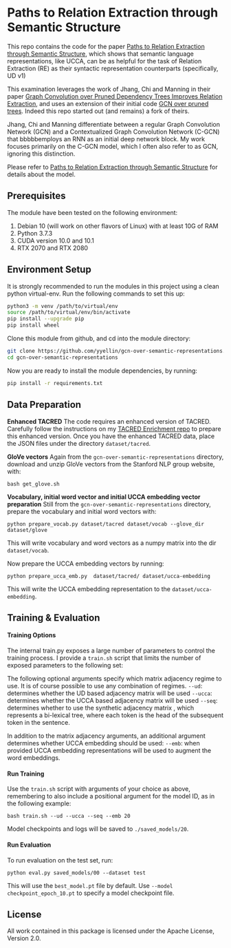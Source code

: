 Paths to Relation Extraction through Semantic Structure
==========
This repo contains the code for the paper [Paths to Relation Extraction through Semantic Structure](https://github.com/yyellin/gcn-over-semantic-representations/blob/master/Paths_to_Relation_Extraction_through_Semantic_Structures.pdf), which shows that semantic language representations, like UCCA, can be as helpful for the task of Relation Extraction (RE) as their syntactic representation counterparts (specifically, UD v1)

This examination leverages the  work of Jhang, Chi and Manning in their paper [Graph Convolution over Pruned Dependency Trees Improves Relation Extraction](https://nlp.stanford.edu/pubs/zhang2018graph.pdf), and uses an extension of their initial code [GCN over pruned trees](https://github.com/qipeng/gcn-over-pruned-trees). Indeed this repo started out (and remains) a fork of theirs. 

Jhang, Chi and Manning differentiate between a regular Graph Convolution Network (GCN) and a Contextualized Graph Convolution Network (C-GCN) that bbbbbemploys an RNN as an initial deep network block. My work focuses primarily on the C-GCN model, which I often also refer to as GCN, ignoring this distinction.

Please refer to  [Paths to Relation Extraction through Semantic Structure](https://github.com/yyellin/gcn-over-semantic-representations/blob/master/Paths_to_Relation_Extraction_through_Semantic_Structures.pdf) for details about the model.


## Prerequisites
The module have been tested on the following environment:
1. Debian 10 (will work on other flavors of Linux) with at least 10G of RAM
2. Python 3.7.3
4. CUDA version 10.0 and 10.1
5. RTX 2070 and RTX 2080


## Environment Setup
It is strongly recommended to run the modules in this project using a clean python virtual-env. Run the following commands to set this up:

```bash
python3 -m venv /path/to/virtual/env
source /path/to/virtual/env/bin/activate
pip install --upgrade pip
pip install wheel
```
Clone this module from github, and cd into the module directory:
```bash
git clone https://github.com/yyellin/gcn-over-semantic-representations.git
cd gcn-over-semantic-representations
```
Now you are ready to install the module dependencies, by running:
```bash
pip install -r requirements.txt
```

## Data Preparation

**Enhanced TACRED**
The code requires an enhanced version of TACRED. Carefully follow the instructions on my  [TACRED Enrichment repo](https://github.com/yyellin/tacred-enrichment) to prepare this enhanced version. 
Once you have the enhanced TACRED data, place the JSON files under the directory `dataset/tacred`.

**GloVe vectors**
Again from the `gcn-over-semantic-representations` directory,  download and unzip GloVe vectors from the Stanford NLP group website, with:
```
bash get_glove.sh
```

**Vocabulary, initial word vector and initial UCCA embedding vector preparation**
Still from the `gcn-over-semantic-representations` directory,   prepare the  vocabulary and initial word vectors with:
```
python prepare_vocab.py dataset/tacred dataset/vocab --glove_dir dataset/glove
```
This will write vocabulary and word vectors as a numpy matrix into the dir `dataset/vocab`.

Now  prepare the UCCA embedding  vectors by running:
```
python prepare_ucca_emb.py  dataset/tacred/ dataset/ucca-embedding
```
This will write the UCCA embedding representation to the `dataset/ucca-embedding`.


## Training & Evaluation

#### Training Options
The internal train.py exposes a large number of parameters to control the training process. I provide a `train.sh` script that limits the number of exposed parameters to the following set:

The following optional arguments specify which matrix adjacency regime to use. It is of course possible to use any combination of regimes.
`--ud`: determines whether the UD based adjacency matrix will be used
`--ucca`: determines whether the UCCA based adjacency matrix will be used
`--seq`: determines whether to use the synthetic adjacency matrix , which represents a bi-lexical tree, where each token is the head of the subsequent token in the sentence.

In addition to the matrix adjacency arguments, an additional argument determines whether UCCA embedding should be used:
`--emb`:  when provided UCCA embedding representations will be used to augment the word embeddings.

#### Run Training

Use the `train.sh` script with arguments of your choice as above, remembering to also include a positional argument for the model ID, as in the following example:
```
bash train.sh --ud --ucca --seq --emb 20
```
Model checkpoints and logs will be saved to `./saved_models/20`.

#### Run Evaluation

To run evaluation on the test set, run:
```
python eval.py saved_models/00 --dataset test
```

This will use the `best_model.pt` file by default. Use `--model checkpoint_epoch_10.pt` to specify a model checkpoint file.


## License

All work contained in this package is licensed under the Apache License, Version 2.0. 
